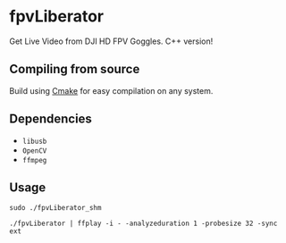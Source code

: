 # fpvLiberator
Get Live Video from DJI HD FPV Goggles. C++ version!

## Compiling from source

Build using [Cmake](https://cmake.org/download/) for easy compilation on any system. 

## Dependencies
- `libusb`
- `OpenCV`
- `ffmpeg`

## Usage
```
sudo ./fpvLiberator_shm
```

```
./fpvLiberator | ffplay -i - -analyzeduration 1 -probesize 32 -sync ext
```
